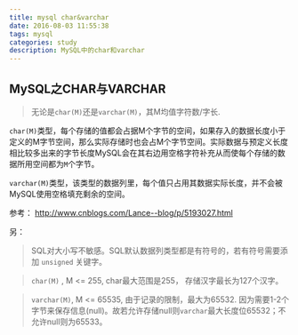 ```yaml
---
title: mysql char&varchar
date: 2016-08-03 11:55:38
tags: mysql
categories: study
description: MySQL中的char和varchar
---
```


## MySQL之CHAR与VARCHAR

> 无论是`char(M)`还是`varchar(M)`，其M均值字符数/字长.

`char(M)`类型，每个存储的值都会占据M个字节的空间，如果存入的数据长度小于定义的M字节空间，那么实际存储时也会占M个字节空间。实际数据与预定义长度相比较多出来的字节长度MySQL会在其右边用空格字符补充从而使每个存储的数据所用空间都为`M`个字节。

`varchar(M)`类型，该类型的数据列里，每个值只占用其数据实际长度，并不会被MySQL使用空格填充剩余的空间。


参考：
http://www.cnblogs.com/Lance--blog/p/5193027.html


另：

> SQL对大小写不敏感。SQL默认数据列类型都是有符号的，若有符号需要添加 `unsigned` 关键字。

> `char(M)` , M <= 255, char最大范围是255， 存储汉字最长为127个汉字。

> `varchar(M)`, M <= 65535, 由于记录的限制，最大为65532.
因为需要1-2个字节来保存信息(null)。故若允许存储null则`varchar`最大长度位65532；不允许null则为65533。